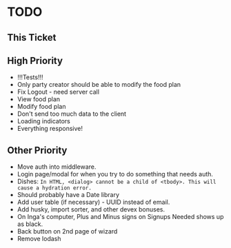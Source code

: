# TODO

## This Ticket

## High Priority

- !!!Tests!!!
- Only party creator should be able to modify the food plan
- Fix Logout - need server call
- View food plan
- Modify food plan
- Don't send too much data to the client
- Loading indicators
- Everything responsive!

## Other Priority

- Move auth into middleware.
- Login page/modal for when you try to do something that needs auth.
- Dishes:
  `In HTML, <dialog> cannot be a child of <tbody>. This will cause a hydration error.`
- Should probably have a Date library
- Add user table (if necessary) - UUID instead of email.
- Add husky, import sorter, and other devex bonuses.
- On Inga's computer, Plus and Minus signs on Signups Needed shows up as black.
- Back button on 2nd page of wizard
- Remove lodash
